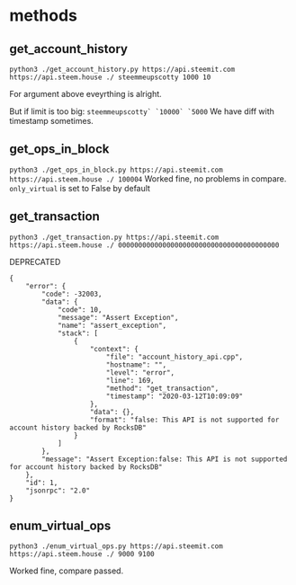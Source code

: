 # methods

## get_account_history
`python3 ./get_account_history.py https://api.steemit.com https://api.steem.house ./ steemmeupscotty 1000 10`

For argument above eveyrthing is alright.

But if limit is too big:
``steemmeupscotty` `10000` `5000``
We have diff with timestamp sometimes.

## get_ops_in_block
`python3 ./get_ops_in_block.py https://api.steemit.com https://api.steem.house ./ 100004`
Worked fine, no problems in compare.
`only_virtual` is set to False by default

## get_transaction
`python3 ./get_transaction.py https://api.steemit.com https://api.steem.house ./ 0000000000000000000000000000000000000000`

DEPRECATED

```
{
    "error": {
        "code": -32003,
        "data": {
            "code": 10,
            "message": "Assert Exception",
            "name": "assert_exception",
            "stack": [
                {
                    "context": {
                        "file": "account_history_api.cpp",
                        "hostname": "",
                        "level": "error",
                        "line": 169,
                        "method": "get_transaction",
                        "timestamp": "2020-03-12T10:09:09"
                    },
                    "data": {},
                    "format": "false: This API is not supported for account history backed by RocksDB"
                }
            ]
        },
        "message": "Assert Exception:false: This API is not supported for account history backed by RocksDB"
    },
    "id": 1,
    "jsonrpc": "2.0"
}

```

## enum_virtual_ops
`python3 ./enum_virtual_ops.py https://api.steemit.com https://api.steem.house ./ 9000 9100`

Worked fine, compare passed.